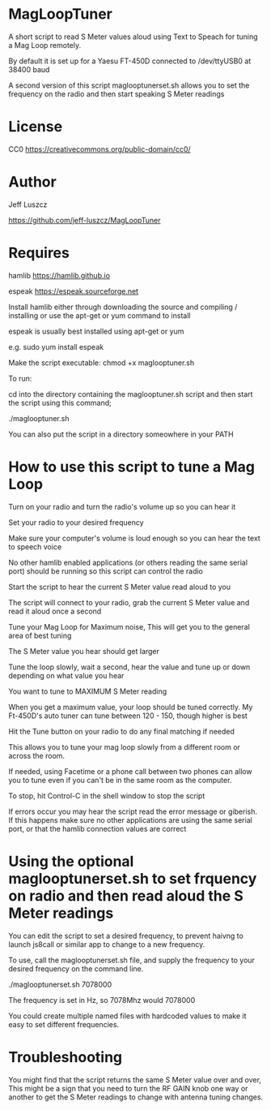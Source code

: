 # MagLoopTuner
A short script to read S Meter values aloud using Text to Speach for tuning a Mag Loop remotely.

By default it is set up for a Yaesu FT-450D connected to /dev/ttyUSB0 at 38400 baud

A second version of this script maglooptunerset.sh allows you to set the frequency on the radio and then start speaking S Meter readings

# License
CC0 https://creativecommons.org/public-domain/cc0/

# Author

Jeff Luszcz

https://github.com/jeff-luszcz/MagLoopTuner


# Requires

hamlib https://hamlib.github.io

espeak https://espeak.sourceforge.net

Install hamlib either through downloading the source and compiling / installing or use the apt-get or yum command to install

espeak is usually best installed using apt-get or yum  

e.g.
sudo yum install espeak

Make the script executable:
chmod +x maglooptuner.sh

To run:

cd into the directory containing the maglooptuner.sh script and then start the script using this command;

./maglooptuner.sh


You can also put the script in a directory someowhere in your PATH

# How to use this script to tune a Mag Loop
Turn on your radio and turn the radio's volume up so you can hear it

Set your radio to your desired frequency

Make sure your computer's volume is loud enough so you can hear the text to speech voice

No other hamlib enabled applications (or others reading the same serial port) should be running so this script can control the radio

Start the script to hear the current S Meter value read aloud to you

The script will connect to your radio, grab the current S Meter value and read it aloud once a second

Tune your Mag Loop for Maximum noise, This will get you to the general area of best tuning

The S Meter value you hear should get larger

Tune the loop slowly, wait a second, hear the value and tune up or down depending on what value you hear

You want to tune to MAXIMUM S Meter reading

When you get a maximum value, your loop should be tuned correctly. My Ft-450D's auto tuner can tune between 120 - 150, though higher is best

Hit the Tune button on your radio to do any final matching if needed

This allows you to tune your mag loop slowly from a different room or across the room.

If needed, using Facetime or a phone call between two phones can allow you to tune even if you can't be in the same room as the computer.

To stop, hit Control-C in the shell window to stop the script

If errors occur you may hear the script read the error message or giberish. If this happens make sure no other applications are using the same serial port, or that the hamlib connection values are correct

# Using the optional maglooptunerset.sh to set frquency on radio and then read aloud the S Meter readings
You can edit the script to set a desired frequency, to prevent haivng to launch js8call or similar app to change to a new frequency.

To use, call the maglooptunerset.sh file, and supply the frequency to your desired frequency on the command line.

./maglooptunerset.sh 7078000

The frequency is set in Hz, so 7078Mhz would 7078000

You could create multiple named files with hardcoded values to make it easy to set different frequencies.

# Troubleshooting
You might find that the script returns the same S Meter value over and over, This might be a sign that you need to 
turn the RF GAIN knob one way or another to get the S Meter readings to change with antenna tuning changes.







